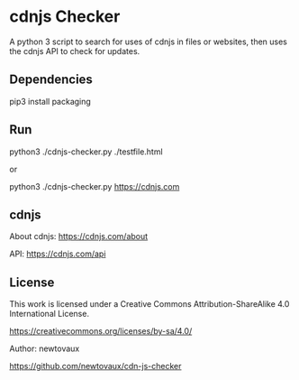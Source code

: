 # cdnjs Checker

A python 3 script to search for uses of cdnjs in files or websites, then uses the cdnjs API to check for updates.

## Dependencies

 pip3 install packaging

## Run

 python3 ./cdnjs-checker.py ./testfile.html

or

 python3 ./cdnjs-checker.py https://cdnjs.com

## cdnjs

About cdnjs: https://cdnjs.com/about

API: https://cdnjs.com/api

## License

This work is licensed under a Creative Commons Attribution-ShareAlike 4.0 International License.

https://creativecommons.org/licenses/by-sa/4.0/

Author: newtovaux

https://github.com/newtovaux/cdn-js-checker
